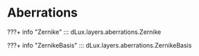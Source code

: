 # Aberrations

???+ info "Zernike"
    ::: dLux.layers.aberrations.Zernike

???+ info "ZernikeBasis"
    ::: dLux.layers.aberrations.ZernikeBasis
